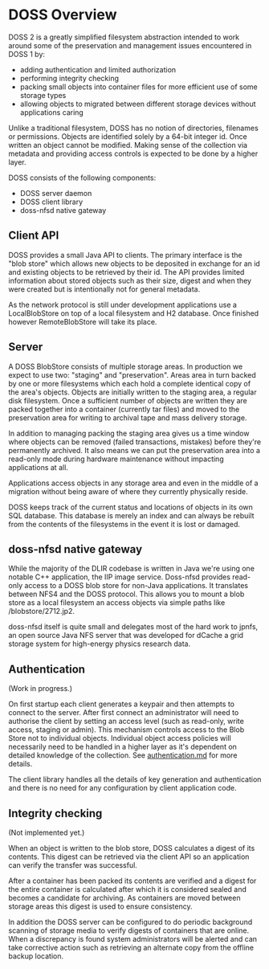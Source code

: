 DOSS Overview
=============

DOSS 2 is a greatly simplified filesystem abstraction intended to work around some of the preservation and management
issues encountered in DOSS 1 by:

* adding authentication and limited authorization
* performing integrity checking
* packing small objects into container files for more efficient use of some storage types
* allowing objects to migrated between different storage devices without applications caring

Unlike a traditional filesystem, DOSS has no notion of directories, filenames or permissions.  Objects are identified
solely by a 64-bit integer id.  Once written an object cannot be modified.  Making sense of the collection via metadata
and providing access controls is expected to be done by a higher layer.

DOSS consists of the following components:

* DOSS server daemon
* DOSS client library
* doss-nfsd native gateway

Client API
----------

DOSS provides a small Java API to clients.  The primary interface is the "blob store" which allows new objects to 
be deposited in exchange for an id and existing objects to be retrieved by their id.  The API provides limited information 
about stored objects such as their size, digest and when they were created but is intentionally not for general metadata.

As the network protocol is still under development applications use a LocalBlobStore on top of a local filesystem and H2
database.  Once finished however RemoteBlobStore will take its place.

Server
------

A DOSS BlobStore consists of multiple storage areas.  In production we expect to use two: "staging" and "preservation".  Areas area in turn backed by one or more filesystems which each hold a complete identical
copy of the area's objects.  Objects are initially written to the staging area, a regular disk filesystem.  Once a sufficient number of objects
are written they are packed together into a container (currently tar files) and moved to the preservation area
for writing to archival tape and mass delivery storage.

In addition to managing packing the staging area gives us a time window where objects can be removed (failed transactions, 
mistakes) before they're permanently archived.  It also means we can put the preservation area into a read-only 
mode during hardware maintenance without impacting applications at all.

Applications access objects in any storage area and even in the middle of a migration without being aware of where
they currently physically reside.

DOSS keeps track of the current status and locations of objects in its own SQL database.  This database is merely
an index and can always be rebuilt from the contents of the filesystems in the event it is lost or damaged.

doss-nfsd native gateway
------------------------

While the majority of the DLIR codebase is written in Java we're using one notable C++ application, the IIP image
service.  Doss-nfsd provides read-only access to a DOSS blob store for non-Java applications.  It translates between
NFS4 and the DOSS protocol.  This allows you to mount a blob store as a local filesystem an access objects via
simple paths like /blobstore/2712.jp2.

doss-nfsd itself is quite small and delegates most of the hard work to jpnfs, an open source Java
NFS server that was developed for dCache a grid storage system for high-energy physics research data.

Authentication
--------------

(Work in progress.)

On first startup each client generates a keypair and then attempts to connect to the server.  After first connect an
administrator will need to authorise the client by setting an access level (such as read-only, write access, staging
or admin).  This mechanism controls access to the Blob Store not to individual objects.  Individual object access
policies will necessarily need to be handled in a higher layer as it's dependent on detailed knowledge of the 
collection.  See [authentication.md](authentication.md) for more details.

The client library handles all the details of key generation and authentication and there is no need for any 
configuration by client application code.

Integrity checking
------------------

(Not implemented yet.)

When an object is written to the blob store, DOSS calculates a digest of its contents.  This digest can be retrieved
via the client API so an application can verify the transfer was successful.

After a container has been packed its contents are verified and a digest for the entire container is calculated after
which it is considered sealed and becomes a candidate for archiving.  As containers are moved between storage areas
this digest is used to ensure consistency.

In addition the DOSS server can be configured to do periodic background scanning of storage media to verify digests
of containers that are online.  When a discrepancy is found system administrators will be alerted and can take corrective
action such as retrieving an alternate copy from the offline backup location.
